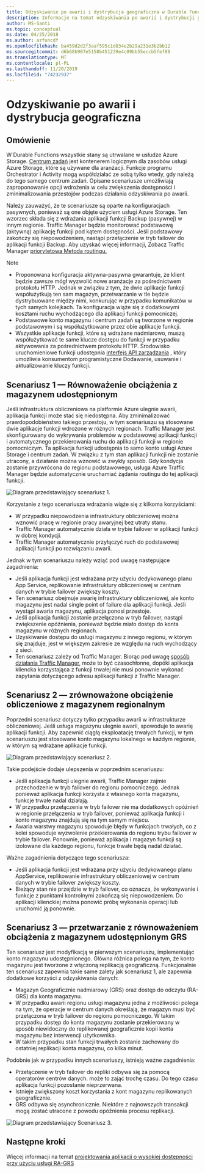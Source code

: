 ```yaml
---
title: Odzyskiwanie po awarii i dystrybucja geograficzna w Durable Functions na platformie Azure
description: Informacje na temat odzyskiwania po awarii i dystrybucji geograficznej w Durable Functions.
author: MS-Santi
ms.topic: conceptual
ms.date: 04/25/2018
ms.author: azfuncdf
ms.openlocfilehash: ba459d2d2f3aaf595c1d834e2b29a231e3b2bb12
ms.sourcegitcommit: d6b68b907e5158b451239e4c09bb55eccb5fef89
ms.translationtype: MT
ms.contentlocale: pl-PL
ms.lasthandoff: 11/20/2019
ms.locfileid: "74232937"
---
```

# <a name="disaster-recovery-and-geo-distribution"></a>Odzyskiwanie po awarii i dystrybucja geograficzna

## <a name="overview"></a>Omówienie

W Durable Functions wszystkie stany są utrwalane w usłudze Azure Storage. [Centrum zadań](durable-functions-task-hubs.md) jest kontenerem logicznym dla zasobów usługi Azure Storage, które są używane dla aranżacji. Funkcje programu Orchestrator i Activity mogą współdziałać ze sobą tylko wtedy, gdy należą do tego samego centrum zadań.
Opisane scenariusze umożliwiają zaproponowanie opcji wdrożenia w celu zwiększenia dostępności i zminimalizowania przestojów podczas działania odzyskiwania po awarii.

Należy zauważyć, że te scenariusze są oparte na konfiguracjach pasywnych, ponieważ są one objęte użyciem usługi Azure Storage. Ten wzorzec składa się z wdrażania aplikacji funkcji Backup (pasywnej) w innym regionie. Traffic Manager będzie monitorować podstawową (aktywną) aplikację funkcji pod kątem dostępności. Jeśli podstawowy zakończy się niepowodzeniem, nastąpi przełączenie w tryb failover do aplikacji funkcji Backup. Aby uzyskać więcej informacji, [](https://azure.microsoft.com/services/traffic-manager/)Zobacz Traffic Manager [priorytetowa Metoda routingu.](../../traffic-manager/traffic-manager-routing-methods.md#priority-traffic-routing-method)

>[!NOTE]
>
> - Proponowana konfiguracja aktywna-pasywna gwarantuje, że klient będzie zawsze mógł wyzwolić nowe aranżacje za pośrednictwem protokołu HTTP. Jednak w związku z tym, że dwie aplikacje funkcji współużytkują ten sam magazyn, przetwarzanie w tle będzie dystrybuowane między nimi, konkurując w przypadku komunikatów w tych samych kolejkach. Ta konfiguracja wiąże się z dodatkowymi kosztami ruchu wychodzącego dla aplikacji funkcji pomocniczej.
> - Podstawowe konto magazynu i centrum zadań są tworzone w regionie podstawowym i są współużytkowane przez obie aplikacje funkcji.
> - Wszystkie aplikacje funkcji, które są wdrażane nadmiarowo, muszą współużytkować te same klucze dostępu do funkcji w przypadku aktywowania za pośrednictwem protokołu HTTP. Środowisko uruchomieniowe funkcji udostępnia [interfejs API zarządzania](https://github.com/Azure/azure-functions-host/wiki/Key-management-API) , który umożliwia konsumentom programistyczne Dodawanie, usuwanie i aktualizowanie kluczy funkcji.

## <a name="scenario-1---load-balanced-compute-with-shared-storage"></a>Scenariusz 1 — Równoważenie obciążenia z magazynem udostępnionym

Jeśli infrastruktura obliczeniowa na platformie Azure ulegnie awarii, aplikacja funkcji może stać się niedostępna. Aby zminimalizować prawdopodobieństwo takiego przestoju, w tym scenariuszu są stosowane dwie aplikacje funkcji wdrożone w różnych regionach.
Traffic Manager jest skonfigurowany do wykrywania problemów w podstawowej aplikacji funkcji i automatycznego przekierowania ruchu do aplikacji funkcji w regionie pomocniczym. Ta aplikacja funkcji udostępnia to samo konto usługi Azure Storage i centrum zadań. W związku z tym stan aplikacji funkcji nie zostanie utracony, a działanie można wznowić w zwykły sposób. Gdy kondycja zostanie przywrócona do regionu podstawowego, usługa Azure Traffic Manager będzie automatycznie uruchamiać żądania routingu do tej aplikacji funkcji.

![Diagram przedstawiający scenariusz 1.](./media/durable-functions-disaster-recovery-geo-distribution/durable-functions-geo-scenario01.png)

Korzystanie z tego scenariusza wdrażania wiąże się z kilkoma korzyściami:

- W przypadku niepowodzenia infrastruktury obliczeniowej można wznowić pracę w regionie pracy awaryjnej bez utraty stanu.
- Traffic Manager automatycznie działa w trybie failover w aplikacji funkcji w dobrej kondycji.
- Traffic Manager automatycznie przyłączyć ruch do podstawowej aplikacji funkcji po rozwiązaniu awarii.

Jednak w tym scenariuszu należy wziąć pod uwagę następujące zagadnienia:

- Jeśli aplikacja funkcji jest wdrażana przy użyciu dedykowanego planu App Service, replikowanie infrastruktury obliczeniowej w centrum danych w trybie failover zwiększy koszty.
- Ten scenariusz obejmuje awarię infrastruktury obliczeniowej, ale konto magazynu jest nadal single point of failure dla aplikacji funkcji. Jeśli wystąpi awaria magazynu, aplikacja ponosi przestoje.
- Jeśli aplikacja funkcji zostanie przełączona w tryb failover, nastąpi zwiększenie opóźnienia, ponieważ będzie miało dostęp do konta magazynu w różnych regionach.
- Uzyskiwanie dostępu do usługi magazynu z innego regionu, w którym się znajduje, jest w większym zakresie ze względu na ruch wychodzący z sieci.
- Ten scenariusz zależy od Traffic Manager. Biorąc pod uwagę [sposób działania Traffic Manager](../../traffic-manager/traffic-manager-how-it-works.md), może to być czasochłonne, dopóki aplikacja kliencka korzystająca z funkcji trwałej nie musi ponownie wykonać zapytania dotyczącego adresu aplikacji funkcji z Traffic Manager.

## <a name="scenario-2---load-balanced-compute-with-regional-storage"></a>Scenariusz 2 — zrównoważone obciążenie obliczeniowe z magazynem regionalnym

Poprzedni scenariusz dotyczy tylko przypadku awarii w infrastrukturze obliczeniowej. Jeśli usługa magazynu ulegnie awarii, spowoduje to awarię aplikacji funkcji.
Aby zapewnić ciągłą eksploatację trwałych funkcji, w tym scenariuszu jest stosowane konto magazynu lokalnego w każdym regionie, w którym są wdrażane aplikacje funkcji.

![Diagram przedstawiający scenariusz 2.](./media/durable-functions-disaster-recovery-geo-distribution/durable-functions-geo-scenario02.png)

Takie podejście dodaje ulepszenia w poprzednim scenariuszu:

- Jeśli aplikacja funkcji ulegnie awarii, Traffic Manager zajmie przechodzenie w tryb failover do regionu pomocniczego. Jednak ponieważ aplikacja funkcji korzysta z własnego konta magazynu, funkcje trwałe nadal działają.
- W przypadku przełączenia w tryb failover nie ma dodatkowych opóźnień w regionie przełączenia w tryb failover, ponieważ aplikacja funkcji i konto magazynu znajdują się na tym samym miejscu.
- Awaria warstwy magazynu spowoduje błędy w funkcjach trwałych, co z kolei spowoduje wyzwolenie przekierowania do regionu trybu failover w trybie failover. Ponownie, ponieważ aplikacja i magazyn funkcji są izolowane dla każdego regionu, funkcje trwałe będą nadal działać.

Ważne zagadnienia dotyczące tego scenariusza:

- Jeśli aplikacja funkcji jest wdrażana przy użyciu dedykowanego planu AppService, replikowanie infrastruktury obliczeniowej w centrum danych w trybie failover zwiększy koszty.
- Bieżący stan nie przejdzie w tryb failover, co oznacza, że wykonywanie i funkcje z punktami kontrolnymi zakończą się niepowodzeniem. Do aplikacji klienckiej można ponowić próbę wykonania operacji lub uruchomić ją ponownie.

## <a name="scenario-3---load-balanced-compute-with-grs-shared-storage"></a>Scenariusz 3 — przetwarzanie z równoważeniem obciążenia z magazynem udostępnionym GRS

Ten scenariusz jest modyfikacją w pierwszym scenariuszu, implementując konto magazynu udostępnionego. Główna różnica polega na tym, że konto magazynu jest tworzone z włączoną replikacją geograficzną.
Funkcjonalnie ten scenariusz zapewnia takie same zalety jak scenariusz 1, ale zapewnia dodatkowe korzyści z odzyskiwania danych:

- Magazyn Geograficznie nadmiarowy (GRS) oraz dostęp do odczytu (RA-GRS) dla konta magazynu.
- W przypadku awarii regionu usługi magazynu jedna z możliwości polega na tym, że operacje w centrum danych określają, że magazyn musi być przełączona w tryb failover do regionu pomocniczego. W takim przypadku dostęp do konta magazynu zostanie przekierowany w sposób niewidoczny do replikowanej geograficznie kopii konta magazynu bez interwencji użytkownika.
- W takim przypadku stan funkcji trwałych zostanie zachowany do ostatniej replikacji konta magazynu, co kilka minut.

Podobnie jak w przypadku innych scenariuszy, istnieją ważne zagadnienia:

- Przełączenie w tryb failover do repliki odbywa się za pomocą operatorów centrów danych. może to zająć trochę czasu. Do tego czasu aplikacja funkcji pozostanie nieprzerwana.
- Istnieje zwiększony koszt korzystania z kont magazynu replikowanych geograficznie.
- GRS odbywa się asynchronicznie. Niektóre z najnowszych transakcji mogą zostać utracone z powodu opóźnienia procesu replikacji.

![Diagram przedstawiający Scenariusz 3.](./media/durable-functions-disaster-recovery-geo-distribution/durable-functions-geo-scenario03.png)

## <a name="next-steps"></a>Następne kroki

Więcej informacji na temat [projektowania aplikacji o wysokiej dostępności przy użyciu usługi RA-GRS](../../storage/common/storage-designing-ha-apps-with-ragrs.md)
